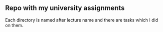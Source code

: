 ## Repo with my university assignments
Each directory is named after lecture name and there are tasks which I did on them.

